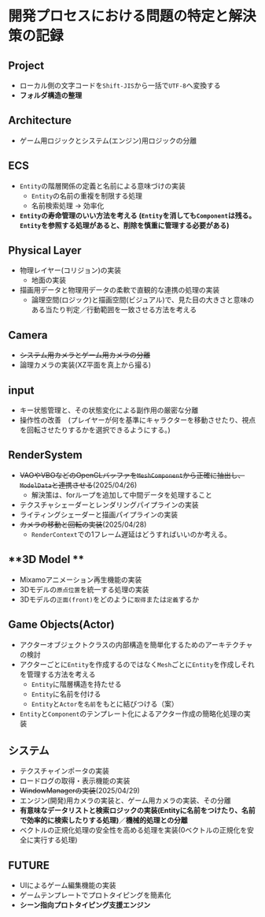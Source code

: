 # **開発プロセスにおける問題の特定と解決策の記録**

## **Project**
* ローカル側の文字コードを`Shift-JIS`から一括で`UTF-8`へ変換する
* **フォルダ構造の整理**

## **Architecture**
* ゲーム用ロジックとシステム(エンジン)用ロジックの分離

## **ECS**
* `Entity`の階層関係の定義と名前による意味づけの実装
    * `Entity`の名前の重複を制限する処理
    * 名前検索処理 -> 効率化
* **`Entity`の寿命管理のいい方法を考える (`Entity`を消しても`Component`は残る。`Entity`を参照する処理があると、削除を慎重に管理する必要がある)**

## **Physical Layer**
* 物理レイヤー(コリジョン)の実装
    * 地面の実装
* 描画用データと物理用データの柔軟で直観的な連携の処理の実装
    * 論理空間(ロジック)と描画空間(ビジュアル)で、見た目の大きさと意味のある当たり判定／行動範囲を一致させる方法を考える

## **Camera**
* ~~システム用カメラとゲーム用カメラの分離~~
* 論理カメラの実装(XZ平面を真上から撮る)

## **input**
* キー状態管理と、その状態変化による副作用の厳密な分離
* 操作性の改善　(プレイヤーが何を基準にキャラクターを移動させたり、視点を回転させたりするかを選択できるようにする。)

## **RenderSystem**
* ~~VAOやVBOなどのOpenGLバッファを`MeshComponent`から正確に抽出し、`ModelData`と連携させる~~(2025/04/26)
    * 解決策は、forループを追加して中間データを処理すること
* テクスチャシェーダーとレンダリングパイプラインの実装
* ライティングシェーダーと描画パイプラインの実装
* ~~カメラの移動と回転の実装~~(2025/04/28)
    * `RenderContext`での1フレーム遅延はどうすればいいのか考える。

## **3D Model **
* Mixamoアニメーション再生機能の実装
* 3Dモデルの`原点位置`を統一する処理の実装
* 3Dモデルの`正面(front)`をどのように`取得`または`定義`するか

## **Game Objects(Actor)**
* アクターオブジェクトクラスの内部構造を簡単化するためのアーキテクチャの検討
* アクターごとに`Entity`を作成するのではなく`Mesh`ごとに`Entity`を作成しそれを管理する方法を考える
    * `Entity`に階層構造を持たせる
    * `Entity`に名前を付ける
    * `Entity`と`Actor`を`名前`をもとに結びつける（案）
* `Entity`と`Component`のテンプレート化によるアクター作成の簡略化処理の実装

## **システム**
* テクスチャインポータの実装
* ロードログの取得・表示機能の実装
* ~~WindowManagerの実装~~(2025/04/29)
* エンジン(開発)用カメラの実装と、ゲーム用カメラの実装、その分離
* **有意味なデータリストと検索ロジックの実装(Entityに名前をつけたり、名前で効率的に検索したりする処理)**／**機械的処理との分離**
* ベクトルの正規化処理の安全性を高める処理を実装(0ベクトルの正規化を安全に実行する処理)

## **FUTURE**
* UIによるゲーム編集機能の実装
* ゲームテンプレートでプロトタイピングを簡素化
* **シーン指向プロトタイピング支援エンジン**
